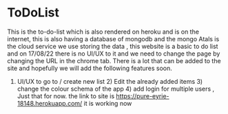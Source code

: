 # ToDoList
This is the to-do-list which is also rendered on heroku and is on the internet, 
this is also having a database  of mongodb and the mongo Atals is the cloud service we use storing the data , 
this website is a basic to do list and on 17/08/22 there is no UI/UX to it and we need to change the page by changing the URL in the chrome tab. 
There is a lot that can be added to the site and hopefully we will add the following features soon. 
1) UI/UX to go to / create new list 2) Edit the already added items 3) change the colour schema of the app 4) add login for multiple users , Just that for now.
the link to site is https://pure-eyrie-18148.herokuapp.com/
it is working now 
